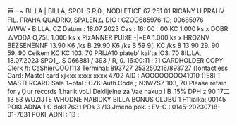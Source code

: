 戸一~ BILLA | BILLA, SPOL S R,0., NODLETICE 67 251 01 RICANY U PRAHV FIL. PRAHA QUADRIO, SPALENム DIC : CZOO685976 1C; 00685976 WWW・BILLA. CZ Datum : 18.07 2023 Cas : 16: 00 : 00 KC 1.000 ks x DOBRムVODA O,75L 1.000 ks x PIzANNER PUI:(E -|~EA 1.000 ks x HROZNV BEZSENENNF 13.90 K6 /ks B 29.90 K6 /ks B 59 9[I KC /ks 8 13 90 29. 90 59. 90 Ceikem KC KC 103. 70 PRIJA10 piateb' kai'ta lO3. 70 8IL.LA, 18.07.2023 SPO1_. S 066881 / 393 / R, 0. 16:00:11 l ?1 CARDHOLDER COPY Clerk #: CaShierOOO(113 Terminal: 893727 253250216/893727 ()ontactless Card: Mastel card xj<xx xxxx xxxx 4702 AID : AOOOOOOOO41010 {)E8I T MASTERCARD Sale 1~otal : CZK Auth.Code ; N3W7SZ 103, 70 Please retain for yりur reccrds 1.harik voLI Deklljelne za Vae nakup l B .15% DPH z 90 17二 13 53 WUZIJTE WHODNE NABIDKY BILLA BONUS CLUBU 1 F11iaika: 00145 POKLADNA 1 C dokl 7631 PDs 3 /13 Jmeno pok. : EV-C : 0145-20230718- 01-7631 POKI_ADNI : 13 :